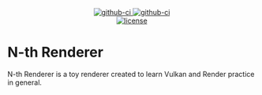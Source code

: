 <div align="center">
  <div>
    <a href="https://github.com/K4kug3n/NTH/actions?query=workflow%3AWindow-Build">
      <img src="https://github.com/K4kug3n/NTH/workflows/Window-Build/badge.svg" alt="github-ci" />
    </a>
    <a href="https://github.com/K4kug3n/NTH/actions?query=workflow%3ALinux-Build">
      <img src="https://github.com/K4kug3n/NTH/workflows/Linux-Build/badge.svg" alt="github-ci" />
    </a>
  </div>
  <div>
    <a href="https://github.com/K4kug3n/NTH/blob/main/LICENSE">
      <img src="https://img.shields.io/github/license/K4kug3n/NTH?style=plastic" alt="license" />
    </a>
  </div>

</div>

# N-th Renderer

N-th Renderer is a toy renderer created to learn Vulkan and Render practice in general.